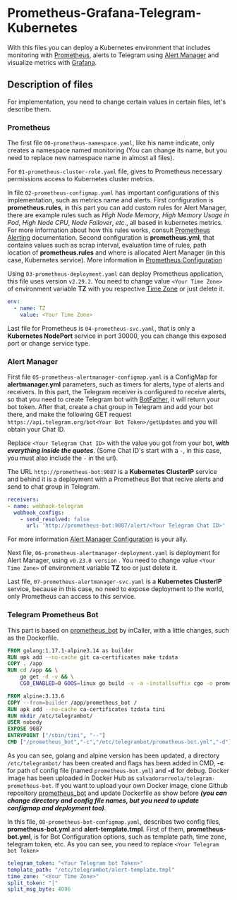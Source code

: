 # Prometheus-Grafana-Telegram-Kubernetes

With this files you can deploy a Kubernetes environment that includes monitoring with [Prometheus](https://github.com/prometheus/prometheus), alerts to Telegram using [Alert Manager](https://github.com/prometheus/alertmanager) and visualize metrics with [Grafana](https://github.com/grafana/grafana).

## Description of files

For implementation, you need to change certain values in certain files, let's describe them.

### Prometheus

The first file ```00-prometheus-namespace.yaml```, like his name indicate, only creates a namespace named monitoring (You can change its name, but you need to replace new namespace name in almost all files).

For ```01-prometheus-cluster-role.yaml``` file, gives to Prometheus necessary permissions access to Kubernetes cluster metrics.

In file ```02-prometheus-configmap.yaml``` has important configurations of this implementation, such as metrics name and alerts. First configuration is   __prometheus.rules__, in this part you can add custom rules for Alert Manager, there are example rules such as _High Node Memory_, _High Memory Usage in Pod_, _High Node CPU_, _Node Failover_, _etc_., all based in kubernetes metrics. For more information about how this rules works, consult [Prometheus Alerting](https://prometheus.io/docs/prometheus/latest/configuration/alerting_rules/) documentation. Second configuration is __prometheus.yml__, that contains values such as scrap interval, evaluation time of rules, path location of __prometheus.rules__ and where is allocated Alert Manager (in this case, Kubernetes service). More information in [Prometheus Configuration](https://prometheus.io/docs/prometheus/latest/configuration/configuration/)

Using ```03-prometheus-deployment.yaml``` can deploy Prometheus application, this file uses version ```v2.29.2```. You need to change value ```<Your Time Zone>``` of environment variable __TZ__ with you respective [Time Zone](https://en.wikipedia.org/wiki/List_of_tz_database_time_zones) or just delete it.

```yml
env:
  - name: TZ
    value: <Your Time Zone>
```
Last file for Prometheus is ```04-prometheus-svc.yaml```, that is only a __Kubernetes NodePort__ service in port 30000, you can change this exposed port or change service type.

### Alert Manager

First file ```05-prometheus-alertmanager-configmap.yaml``` is a ConfigMap for __alertmanager.yml__ parameters, such as timers for alerts, type of alerts and receivers. In this part, the Telegram receiver is configured to receive alerts, so that you need to create Telegram bot with [BotFather](https://t.me/BotFather), it will return your bot token. After that, create a chat group in Telegram and add your bot there, and make the following GET request ```https://api.telegram.org/bot<Your Bot Token>/getUpdates``` and you will obtain your Chat ID.

Replace ```<Your Telegram Chat ID>``` with the value you got from your bot, _**with everything inside the quotes**_. (Some Chat ID's start with a ```-```, in this case, you must also include the ```-``` in the url).

The URL ```http://prometheus-bot:9087``` is a __Kubernetes ClusterIP__ service and behind it is a deployment with a Prometheus Bot that recive alerts and send to chat group in Telegram.

```yml
receivers:
- name: webhook-telegram
  webhook_configs:
    - send_resolved: false
      url: 'http://prometheus-bot:9087/alert/<Your Telegram Chat ID>'
```

For more information [Alert Manager Configuration](https://prometheus.io/docs/alerting/latest/configuration/) is your ally.

Next file, ```06-prometheus-alertmanager-deployment.yaml``` is deployment for Alert Manager, using ```v0.23.0 version``` . You need to change value ```<Your Time Zone>``` of environment variable __TZ__ too or just delete it.

Last file, ```07-prometheus-alertmanager-svc.yaml``` is a __Kubernetes ClusterIP__ service, because in this case, no need to expose deployment to the world, only Prometheus can access to this service.

### Telegram Prometheus Bot

This part is based on [prometheus_bot](https://github.com/inCaller/prometheus_bot) by inCaller, with a little changes, such as the Dockerfile. 

```Dockerfile
FROM golang:1.17.1-alpine3.14 as builder
RUN apk add --no-cache git ca-certificates make tzdata
COPY . /app
RUN cd /app && \
    go get -d -v && \
    CGO_ENABLED=0 GOOS=linux go build -v -a -installsuffix cgo -o prometheus_bot

FROM alpine:3.13.6
COPY --from=builder /app/prometheus_bot /
RUN apk add --no-cache ca-certificates tzdata tini
RUN mkdir /etc/telegrambot/
USER nobody
EXPOSE 9087
ENTRYPOINT ["/sbin/tini", "--"]
CMD ["/prometheus_bot","-c","/etc/telegrambot/prometheus-bot.yml","-d"]
```
As you can see, golang and alpine version has been updated, a directory ```/etc/telegrambot/``` has been created and flags has been added in CMD, __-c__ for path of config file (named ```prometheus-bot.yml```) and __-d__ for debug. Docker image has been uploaded in Docker Hub as ```salvadorarreola/telegram-prometheus-bot```. If you want to upload your own Docker image, clone Github repository [prometheus_bot](https://github.com/inCaller/prometheus_bot) and update Dockerfile as show before __*(you can change directory and config file names, but you need to update configmap and deployment too)*__.

In this file, ```08-prometheus-bot-configmap.yaml```, describes two config files, __prometheus-bot.yml__ and __alert-template.tmpl__. First of them, __prometheus-bot.yml__, is for Bot Configuration options, such as template path, time zone, telegram token, etc. As you can see, you need to replace ```<Your Telegram bot Token>```

```yml
telegram_token: "<Your Telegram bot Token>"
template_path: "/etc/telegrambot/alert-template.tmpl"
time_zone: "<Your Time Zone>"
split_token: "|"
split_msg_byte: 4096
```




